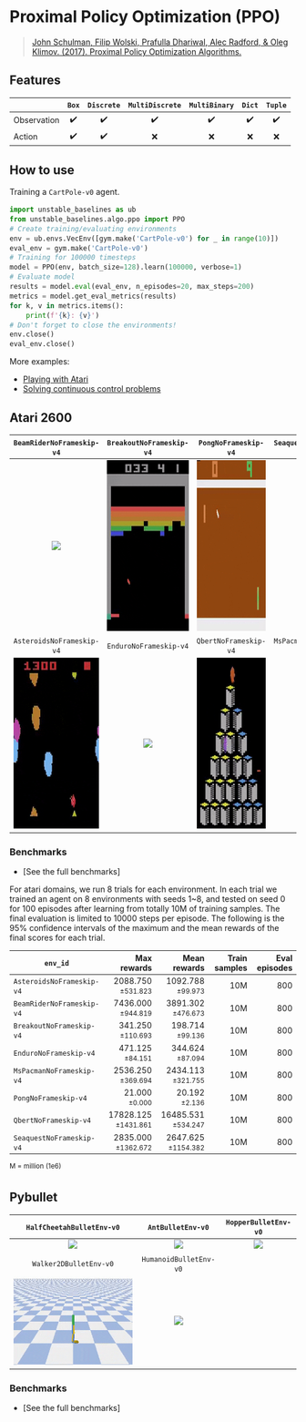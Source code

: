 # Proximal Policy Optimization (PPO)

> [John Schulman, Filip Wolski, Prafulla Dhariwal, Alec Radford, & Oleg Klimov. (2017). Proximal Policy Optimization Algorithms.](https://arxiv.org/abs/1707.06347)

## Features

|             |        `Box`       |     `Discrete`     |   `MultiDiscrete`  |    `MultiBinary`   |       `Dict`       |       `Tuple`      |
|-------------|:------------------:|:------------------:|:------------------:|:------------------:|:------------------:|:------------------:|
| Observation | :heavy_check_mark: | :heavy_check_mark: | :heavy_check_mark: | :heavy_check_mark: | :heavy_check_mark: | :heavy_check_mark: |
| Action      | :heavy_check_mark: | :heavy_check_mark: |         :x:        |         :x:        |         :x:        |         :x:        |

## How to use

Training a `CartPole-v0` agent.

```python
import unstable_baselines as ub
from unstable_baselines.algo.ppo import PPO
# Create training/evaluating environments
env = ub.envs.VecEnv([gym.make('CartPole-v0') for _ in range(10)])
eval_env = gym.make('CartPole-v0')
# Training for 100000 timesteps
model = PPO(env, batch_size=128).learn(100000, verbose=1)
# Evaluate model
results = model.eval(eval_env, n_episodes=20, max_steps=200)
metrics = model.get_eval_metrics(results)
for k, v in metrics.items():
    print(f'{k}: {v}')
# Don't forget to close the environments!
env.close()
eval_env.close()
```

More examples:
* [Playing with Atari](example/atari)
* [Solving continuous control problems](example/pybullet)

<!---
### Continuous control environment
```python
python -m unstable_baselines.ppo.run --rank 0 --seed 1 --logdir='./log/{env_id}/ppo/{rank}' \
               --logging='training.log' --monitor_dir='monitor' --tb_logdir='' --model_dir='model' \
               --env_id="HalfCheetahBulletEnv-v0" --num_envs=1 --num_epochs=1000 \
               --num_steps=1000 --num_subepochs=10 --batch_size=100 --verbose=2 \
               --ent_coef=0.0 --record_video
```
<sup>Total timesteps (Samples) = num_envs * num_steps * num_epochs (~1M in this case)</sup><br>
<sup>Number of times each sample reused = num_subepochs (~10 in this case)</sup><br>

-->

## Atari 2600

| `BeamRiderNoFrameskip-v4` | `BreakoutNoFrameskip-v4` | `PongNoFrameskip-v4`  | `SeaquestNoFrameskip-v4` |
|:-------------------------:|:------------------------:|:---------------------:|:------------------------:|
|<img src="https://github.com/Ending2015a/unstable_baselines_assets/blob/master/images/ppo.BeamRiderNoFrameskip-v4.eval.gif" height=300px>|<img src="https://github.com/Ending2015a/unstable_baselines_assets/blob/master/images/ppo.BreakoutNoFrameskip-v4.eval.gif" height=300px>|<img src="https://github.com/Ending2015a/unstable_baselines_assets/blob/master/images/ppo.PongNoFrameskip-v4.eval.gif" height=300px>|<img src="https://github.com/Ending2015a/unstable_baselines_assets/blob/master/images/ppo.SeaquestNoFrameskip-v4.eval.gif" height=300px>|
| `AsteroidsNoFrameskip-v4` | `EnduroNoFrameskip-v4`   | `QbertNoFrameskip-v4` | `MsPacmanNoFrameskip-v4` |
|<img src="https://github.com/Ending2015a/unstable_baselines_assets/blob/master/images/ppo.AsteroidsNoFrameskip-v4.eval.gif" height=300px>|<img src="https://github.com/Ending2015a/unstable_baselines_assets/blob/master/images/ppo.EnduroNoFrameskip-v4.eval.gif" height=300px>|<img src="https://github.com/Ending2015a/unstable_baselines_assets/blob/master/images/ppo.QbertNoFrameskip-v4.eval.gif" height=300px>|<img src="https://github.com/Ending2015a/unstable_baselines_assets/blob/master/images/ppo.MsPacmanNoFrameskip-v4.eval.gif" height=300px>|


### Benchmarks

* [See the full benchmarks]

For atari domains, we run 8 trials for each environment. In each trial we trained an agent on 8 environments with seeds 1~8, and tested on seed 0 for 100 episodes after learning from totally 10M of training samples. The final evaluation is limited to 10000 steps per episode. The following is the 95% confidence intervals of the maximum and the mean rewards of the final scores for each trial. 

| `env_id`                  | Max rewards                           | Mean rewards                         | Train samples | Eval episodes |
|---------------------------|--------------------------------------:|-------------------------------------:|--------------:|--------------:|
| `AsteroidsNoFrameskip-v4` |   2088.750<br><small>±531.823</small> |   1092.788<br><small>±99.973</small> |           10M |           800 |
| `BeamRiderNoFrameskip-v4` |   7436.000<br><small>±944.819</small> |  3891.302<br><small>±476.673</small> |           10M |           800 |
| `BreakoutNoFrameskip-v4`  |    341.250<br><small>±110.693</small> |    198.714<br><small>±99.136</small> |           10M |           800 |
| `EnduroNoFrameskip-v4`    |     471.125<br><small>±84.151</small> |    344.624<br><small>±87.094</small> |           10M |           800 |
| `MsPacmanNoFrameskip-v4`  |   2536.250<br><small>±369.694</small> |  2434.113<br><small>±321.755</small> |           10M |           800 |
| `PongNoFrameskip-v4`      |       21.000<br><small>±0.000</small> |      20.192<br><small>±2.136</small> |           10M |           800 |
| `QbertNoFrameskip-v4`     | 17828.125<br><small>±1431.861</small> | 16485.531<br><small>±534.247</small> |           10M |           800 |
| `SeaquestNoFrameskip-v4`  |  2835.000<br><small>±1362.672</small> | 2647.625<br><small>±1154.382</small> |           10M |           800 |

<sup>M = million (1e6)</sup><br>

## Pybullet

|`HalfCheetahBulletEnv-v0`|`AntBulletEnv-v0`|`HopperBulletEnv-v0`
|:-:|:-:|:-:|
|<img src="https://github.com/Ending2015a/unstable_baselines_assets/blob/master/images/ppo.HalfCheetahBulletEnv-v0.eval.gif" />|<img src="https://github.com/Ending2015a/unstable_baselines_assets/blob/master/images/ppo.AntBulletEnv-v0.eval.gif" />|<img src="https://github.com/Ending2015a/unstable_baselines_assets/blob/master/images/ppo.HopperBulletEnv-v0.eval.gif" />|
|`Walker2DBulletEnv-v0`|`HumanoidBulletEnv-v0`||
|<img src="https://github.com/Ending2015a/unstable_baselines_assets/blob/master/images/ppo.Walker2DBulletEnv-v0.eval.gif" />|<img src="https://github.com/Ending2015a/unstable_baselines_assets/blob/master/images/ppo.HumanoidBulletEnv-v0.eval.gif" />||

### Benchmarks

* [See the full benchmarks]

<!-- ### Learning Curve

> Learning curve

| `env_id`                  | Max rewards | Mean rewards | Std rewards | Train samples | Train seeds | Eval episodes | Eval seed |
|---------------------------|------------:|-------------:|------------:|--------------:|------------:|--------------:|----------:|
| `AntBulletEnv-v0`         |    2247.002 |     2157.180 |     107.803 |            2M |           1 |            20 |         0 |
| `HalfCheetahBulletEnv-v0` |    2696.556 |     2477.882 |     759.322 |            2M |           1 |            20 |         0 |
| `HopperBulletEnv-v0`      |    2689.504 |     2542.172 |     373.381 |            2M |           1 |            20 |         0 |
| `HumanoidBulletEnv-v0`    |    2447.299 |     1883.564 |     923.937 |            8M |           1 |            20 |         0 |
| `Walker2DBulletEnv-v0`    |    2108.727 |     2005.461 |     286.699 |            4M |           1 |            20 |         0 |


### Hyperparametrs

| `env_id`        | `AntBulletEnv-v0` | `HalfCheetahBulletEnv-v0` | `HopperBulletEnv-v0` | `HumanoidBulletEnv-v0` | `Walker2DBulletEnv-v0` |
|-----------------|:-----------------:|:-------------------------:|:--------------------:|:----------------------:|:----------------------:|
| `num_envs`      |         1         |             1             |           1          |           16           |            4           |
| `num_epochs`    |        2000       |            2000           |         2000         |          1000          |          2000          |
| `num_steps`     |        1000       |            1000           |         1000         |           500          |           500          |
| `num_subepochs` |         10        |             10            |          10          |           20           |           20           |
| `batch_size`    |        100        |            100            |          100         |          1000          |          1000          |
| `lr`            |        3e-4       |            3e-4           |         3e-4         |          3e-4          |          3e-4          |
| `ent_coef`      |        0.0        |            0.0            |          0.0         |           0.0          |           0.0          |
| `vf_coef`       |        0.5        |            0.5            |          0.5         |           0.5          |           0.5          |
| `shared_net`    |        :x:        |            :x:            |          :x:         |           :x:          |           :x:          |
| `MlpNet`        |     [256, 256]    |         [256, 256]        |      [256, 256]      |       [256, 256]       |       [256, 256]       | -->


